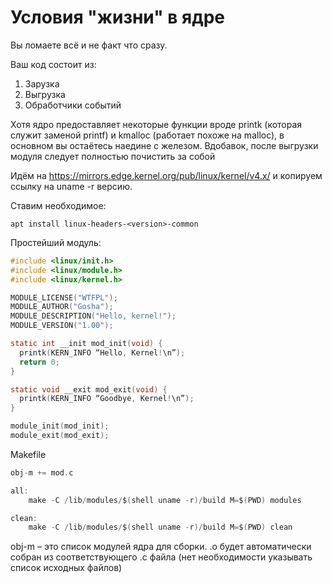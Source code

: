 # Условия "жизни" в ядре

Вы ломаете всё и не факт что сразу.

Ваш код состоит из:

1. Зарузка
2. Выгрузка
3. Обработчики событий

Хотя ядро предоставляет некоторые функции вроде printk (которая служит заменой printf)
и kmalloc (работает похоже на malloc), в основном вы остаётесь наедине с железом.
Вдобавок, после выгрузки модуля следует полностью почистить за собой

Идём на https://mirrors.edge.kernel.org/pub/linux/kernel/v4.x/ и копируем ссылку
на uname -r версию.

Ставим необходимое:

```
apt install linux-headers-<version>-common
```

Простейший модуль:

```C
#include <linux/init.h>
#include <linux/module.h>
#include <linux/kernel.h>

MODULE_LICENSE("WTFPL");
MODULE_AUTHOR("Gosha");
MODULE_DESCRIPTION("Hello, kernel!");
MODULE_VERSION("1.00");

static int __init mod_init(void) {
  printk(KERN_INFO “Hello, Kernel!\n”);
  return 0;
}

static void __exit mod_exit(void) {
  printk(KERN_INFO “Goodbye, Kernel!\n”);
}

module_init(mod_init);
module_exit(mod_exit);
```

Makefile

```C
obj-m += mod.c

all:
	make -C /lib/modules/$(shell uname -r)/build M=$(PWD) modules

clean:
	make -C /lib/modules/$(shell uname -r)/build M=$(PWD) clean
```

obj-m – это список модулей ядра для сборки. .o будет автоматически
собран из соответствующего .c файла (нет необходимости указывать
список исходных файлов)
